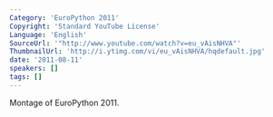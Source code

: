 ```yaml
---
Category: 'EuroPython 2011'
Copyright: 'Standard YouTube License'
Language: 'English'
SourceUrl: '"http://www.youtube.com/watch?v=eu_vAisNHVA"'
ThumbnailUrl: 'http://i.ytimg.com/vi/eu_vAisNHVA/hqdefault.jpg'
date: '2011-08-11'
speakers: []
tags: []
---
```

Montage of EuroPython 2011.

